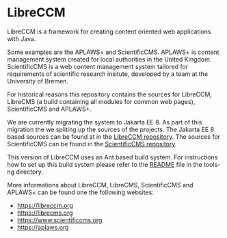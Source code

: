 # LibreCCM

LibreCCM is a framework for creating content oriented web applications with 
Java.

Some examples are the APLAWS+ and ScientificCMS.
APLAWS+ is content management system created for local  authorities in the 
United Kingdom. ScientificCMS is a web content management system tailored
for requirements of scientific research insitute, developed by a team
at the University of Bremen. 

For historical reasons this repository contains the sources for LibreCCM,
LibreCMS (a build containing all modules for common web pages), ScientificCMS
and APLAWS+. 

We are currently migrating the system to Jakarta EE 8. As part of this migration
the we spliting up the sources of the projects. The Jakarta EE 8 based sources
can be found at in the [LibreCCM repository](../libreccm). The sources for 
ScientificCMS can be found in the [ScientificCMS repository](../scientificcms).

This version of LibreCCM uses an Ant based build system. For instructions how 
to set up this build system please refer to the [README](tools-ng/README) file 
in the tools-ng directory.

More informations about LibreCCM, LibreCMS, ScientificCMS and APLAWS+ can be 
found one the following websites:

* https://libreccm.org
* https://librecms.org
* https://www.scientificcms.org
* https://aplaws.org

